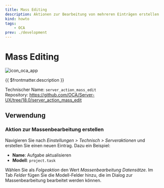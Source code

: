 ```yaml
---
title: Mass Editing
description: Aktionen zur Bearbeitung von mehreren Einträgen erstellen.
kind: howto
tags:
    - OCA
prev: ./development
---
```


# Mass Editing

![icon_oca_app](../attachments/icon_oca_app.png)

{{ $frontmatter.description }}

Technischer Name: `server_action_mass_edit`\
Repository: <https://github.com/OCA/Server-UX/tree/18.0/server_action_mass_edit>

## Verwendung

### Aktion zur Massenbearbeitung erstellen

Navigieren Sie nach _Einstellungen > Technisch > Serveraktionen_ und erstellen Sie einen neuen Eintrag. Dazu ein Beispiel:

- **Name**: Aufgabe aktualisieren
- **Modell**: `project.task`

Wählen Sie als _Folgeaktion_ den Wert _Massenbearbeitung Datensätze_. Im Tab _Felder_ fügen Sie die Modell-Felder hinzu, die im Dialog zur Massenbearbeitung bearbeitet werden können.
